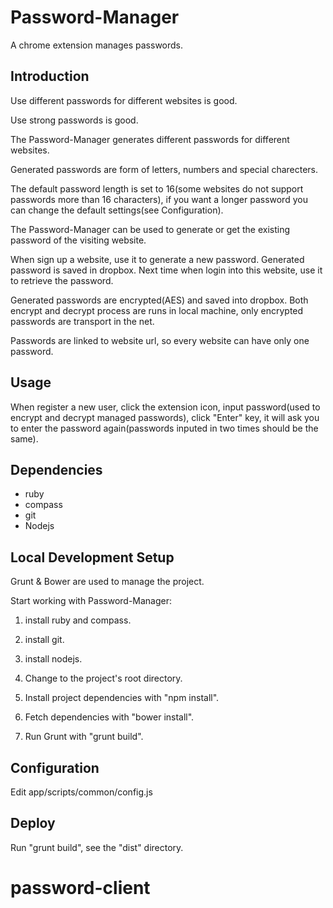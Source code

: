 Password-Manager
================
A chrome extension manages passwords.

Introduction
------------
Use different passwords for different websites is good.

Use strong passwords is good.

The Password-Manager generates different passwords for different websites.

Generated passwords are form of letters, numbers and special charecters.

The default password length is set to 16(some websites do not support passwords more than 16 characters), if you want a longer password you can change the default settings(see Configuration).


The Password-Manager can be used to generate or get the existing password of the visiting website.

When sign up a website, use it to generate a new password. Generated password is saved in dropbox. Next time when login into this website, use it to retrieve the password.

Generated passwords are encrypted(AES) and saved into dropbox. Both encrypt and decrypt process are runs in local machine, only encrypted passwords are transport in the net.

Passwords are linked to website url, so every website can have only one password.

Usage
-----
When register a new user, click the extension icon, input password(used to encrypt and decrypt managed passwords), click "Enter" key, it will ask you to enter the password again(passwords inputed in two times should be the same).


Dependencies
------------
* ruby
* compass
* git
* Nodejs


Local Development Setup
-----------------------
Grunt & Bower are used to manage the project.


Start working with Password-Manager:

1. install ruby and compass.

2. install git.

3. install nodejs.

4. Change to the project's root directory.

5. Install project dependencies with "npm install".

6. Fetch dependencies with "bower install".

7. Run Grunt with "grunt build".


Configuration
-------------
Edit app/scripts/common/config.js

Deploy
------
Run "grunt build", see the "dist" directory.
# password-client
